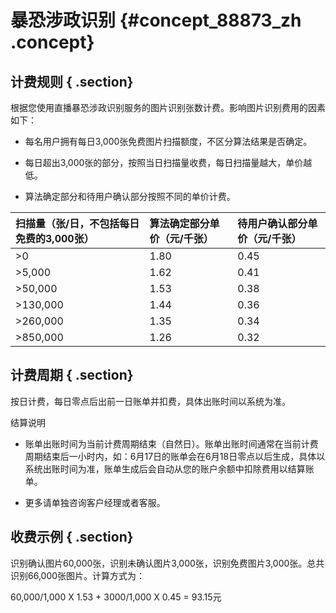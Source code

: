 # 暴恐涉政识别 {#concept_88873_zh .concept}

## 计费规则 { .section}

根据您使用直播暴恐涉政识别服务的图片识别张数计费。影响图片识别费用的因素如下：

-   每名用户拥有每日3,000张免费图片扫描额度，不区分算法结果是否确定。

-   每日超出3,000张的部分，按照当日扫描量收费，每日扫描量越大，单价越低。

-   算法确定部分和待用户确认部分按照不同的单价计费。


|扫描量（张/日，不包括每日免费的3,000张）|算法确定部分单价（元/千张）|待用户确认部分单价（元/千张）|
|:----------------------|:-------------|:--------------|
|\>0|1.80|0.45|
|\>5,000|1.62|0.41|
|\>50,000|1.53|0.38|
|\>130,000|1.44|0.36|
|\>260,000|1.35|0.34|
|\>850,000|1.26|0.32|

## 计费周期 { .section}

按日计费，每日零点后出前一日账单并扣费，具体出账时间以系统为准。

结算说明

-   账单出账时间为当前计费周期结束（自然日）。账单出账时间通常在当前计费周期结束后一小时内，如：6月17日的账单会在6月18日零点以后生成，具体以系统出账时间为准，账单生成后会自动从您的账户余额中扣除费用以结算账单。

-   更多请单独咨询客户经理或者客服。


## 收费示例 { .section}

识别确认图片60,000张，识别未确认图片3,000张，识别免费图片3,000张。总共识别66,000张图片。计算方式为：

60,000/1,000 X 1.53 + 3000/1,000 X 0.45 = 93.15元

